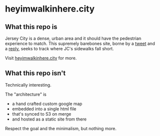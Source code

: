 # heyimwalkinhere.city

## What this repo is
Jersey City is a dense, urban area and it should have the pedestrian experience to match. This supremely barebones site, borne by a [tweet](https://twitter.com/ZaidaGrunes/status/1546899518867886081?s=20&t=57oT6muvi6C2CaPLyT7qpg) and a [reply](https://twitter.com/robhisme/status/1547598921416916993?s=20&t=57oT6muvi6C2CaPLyT7qpg), seeks to track where JC's sidewalks fall short.

Visit [heyimwalkinhere.city](http://heyimwalkinhere.city) for more.

## What this repo isn't
Technically interesting.

The "architecture" is 
* a hand crafted custom google map
* embedded into a single html file
* that's synced to S3 on merge
* and hosted as a static site from there

Respect the goal and the minimalism, but nothing more.